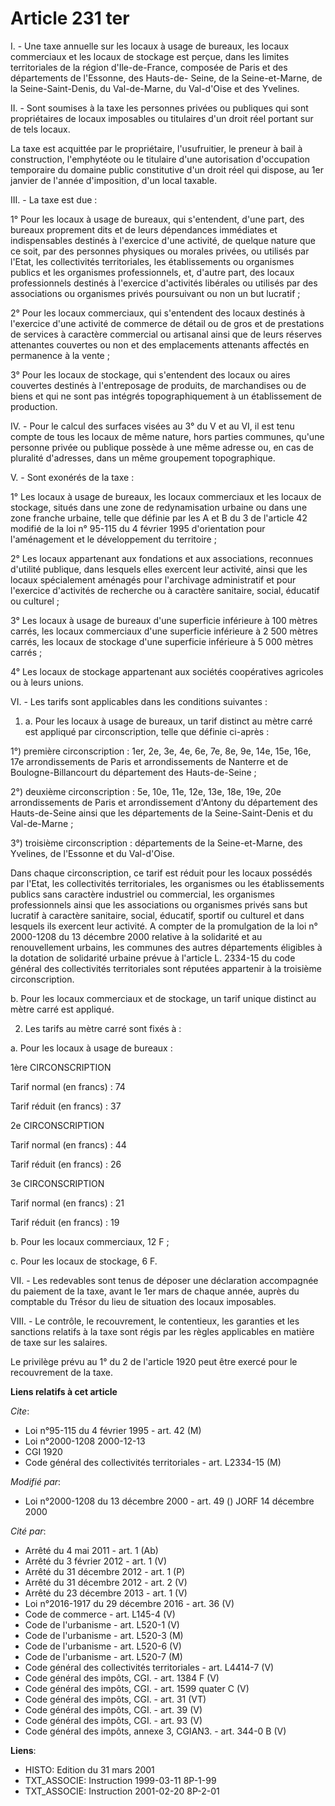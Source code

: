 # Article 231 ter

I. - Une taxe annuelle sur les locaux à usage de bureaux, les locaux commerciaux et les locaux de stockage est perçue, dans
les limites territoriales de la région d'Ile-de-France, composée de Paris et des départements de l'Essonne, des Hauts-de-
Seine, de la Seine-et-Marne, de la Seine-Saint-Denis, du Val-de-Marne, du Val-d'Oise et des Yvelines.

II. - Sont soumises à la taxe les personnes privées ou publiques qui sont propriétaires de locaux imposables ou titulaires
d'un droit réel portant sur de tels locaux.

La taxe est acquittée par le propriétaire, l'usufruitier, le preneur à bail à construction, l'emphytéote ou le titulaire
d'une autorisation d'occupation temporaire du domaine public constitutive d'un droit réel qui dispose, au 1er janvier de
l'année d'imposition, d'un local taxable.

III. - La taxe est due :

1° Pour les locaux à usage de bureaux, qui s'entendent, d'une part, des bureaux proprement dits et de leurs dépendances
immédiates et indispensables destinés à l'exercice d'une activité, de quelque nature que ce soit, par des personnes physiques
ou morales privées, ou utilisés par l'Etat, les collectivités territoriales, les établissements ou organismes publics et les
organismes professionnels, et, d'autre part, des locaux professionnels destinés à l'exercice d'activités libérales ou
utilisés par des associations ou organismes privés poursuivant ou non un but lucratif ;

2° Pour les locaux commerciaux, qui s'entendent des locaux destinés à l'exercice d'une activité de commerce de détail ou de
gros et de prestations de services à caractère commercial ou artisanal ainsi que de leurs réserves attenantes couvertes ou
non et des emplacements attenants affectés en permanence à la vente ;

3° Pour les locaux de stockage, qui s'entendent des locaux ou aires couvertes destinés à l'entreposage de produits, de
marchandises ou de biens et qui ne sont pas intégrés topographiquement à un établissement de production.

IV. - Pour le calcul des surfaces visées au 3° du V et au VI, il est tenu compte de tous les locaux de même nature, hors
parties communes, qu'une personne privée ou publique possède à une même adresse ou, en cas de pluralité d'adresses, dans un
même groupement topographique.

V. - Sont exonérés de la taxe :

1° Les locaux à usage de bureaux, les locaux commerciaux et les locaux de stockage, situés dans une zone de redynamisation
urbaine ou dans une zone franche urbaine, telle que définie par les A et B du 3 de l'article 42 modifié de la loi n° 95-115
du 4 février 1995 d'orientation pour l'aménagement et le développement du territoire ;

2° Les locaux appartenant aux fondations et aux associations, reconnues d'utilité publique, dans lesquels elles exercent leur
activité, ainsi que les locaux spécialement aménagés pour l'archivage administratif et pour l'exercice d'activités de
recherche ou à caractère sanitaire, social, éducatif ou culturel ;

3° Les locaux à usage de bureaux d'une superficie inférieure à 100 mètres carrés, les locaux commerciaux d'une superficie
inférieure à 2 500 mètres carrés, les locaux de stockage d'une superficie inférieure à 5 000 mètres carrés ;

4° Les locaux de stockage appartenant aux sociétés coopératives agricoles ou à leurs unions.

VI. - Les tarifs sont applicables dans les conditions suivantes :

1. a. Pour les locaux à usage de bureaux, un tarif distinct au mètre carré est appliqué par circonscription, telle que
définie ci-après :

1°) première circonscription : 1er, 2e, 3e, 4e, 6e, 7e, 8e, 9e, 14e, 15e, 16e, 17e arrondissements de Paris et
arrondissements de Nanterre et de Boulogne-Billancourt du département des Hauts-de-Seine ;

2°) deuxième circonscription : 5e, 10e, 11e, 12e, 13e, 18e, 19e, 20e arrondissements de Paris et arrondissement d'Antony du
département des Hauts-de-Seine ainsi que les départements de la Seine-Saint-Denis et du Val-de-Marne ;

3°) troisième circonscription : départements de la Seine-et-Marne, des Yvelines, de l'Essonne et du Val-d'Oise.

Dans chaque circonscription, ce tarif est réduit pour les locaux possédés par l'Etat, les collectivités territoriales, les
organismes ou les établissements publics sans caractère industriel ou commercial, les organismes professionnels ainsi que les
associations ou organismes privés sans but lucratif à caractère sanitaire, social, éducatif, sportif ou culturel et dans
lesquels ils exercent leur activité. A compter de la promulgation de la loi n° 2000-1208 du 13 décembre 2000 relative à la
solidarité et au renouvellement urbains, les communes des autres départements éligibles à la dotation de solidarité urbaine
prévue à l'article L. 2334-15 du code général des collectivités territoriales sont réputées appartenir à la troisième
circonscription.

b. Pour les locaux commerciaux et de stockage, un tarif unique distinct au mètre carré est appliqué.

2. Les tarifs au mètre carré sont fixés à :

a. Pour les locaux à usage de bureaux :

1ère CIRCONSCRIPTION

Tarif normal (en francs) : 74

Tarif réduit (en francs) : 37

2e CIRCONSCRIPTION

Tarif normal (en francs) : 44

Tarif réduit (en francs) : 26

3e CIRCONSCRIPTION

Tarif normal (en francs) : 21

Tarif réduit (en francs) : 19 

b. Pour les locaux commerciaux, 12 F ;

c. Pour les locaux de stockage, 6 F.

VII. - Les redevables sont tenus de déposer une déclaration accompagnée du paiement de la taxe, avant le 1er mars de chaque
année, auprès du comptable du Trésor du lieu de situation des locaux imposables.

VIII. - Le contrôle, le recouvrement, le contentieux, les garanties et les sanctions relatifs à la taxe sont régis par les
règles applicables en matière de taxe sur les salaires.

Le privilège prévu au 1° du 2 de l'article 1920 peut être exercé pour le recouvrement de la taxe.

**Liens relatifs à cet article**

_Cite_:

  - Loi n°95-115 du 4 février 1995 - art. 42 (M)
  - Loi n°2000-1208 2000-12-13
  - CGI 1920
  - Code général des collectivités territoriales - art. L2334-15 (M)

_Modifié par_:

  - Loi n°2000-1208 du 13 décembre 2000 - art. 49 () JORF 14 décembre 2000

_Cité par_:

  - Arrêté du 4 mai 2011 - art. 1 (Ab)
  - Arrêté du 3 février 2012 - art. 1 (V)
  - Arrêté du 31 décembre 2012 - art. 1 (P)
  - Arrêté du 31 décembre 2012 - art. 2 (V)
  - Arrêté du 23 décembre 2013 - art. 1 (V)
  - Loi n°2016-1917 du 29 décembre 2016 - art. 36 (V)
  - Code de commerce - art. L145-4 (V)
  - Code de l'urbanisme - art. L520-1 (V)
  - Code de l'urbanisme - art. L520-3 (M)
  - Code de l'urbanisme - art. L520-6 (V)
  - Code de l'urbanisme - art. L520-7 (M)
  - Code général des collectivités territoriales - art. L4414-7 (V)
  - Code général des impôts, CGI. - art. 1384 F (V)
  - Code général des impôts, CGI. - art. 1599 quater C (V)
  - Code général des impôts, CGI. - art. 31 (VT)
  - Code général des impôts, CGI. - art. 39 (V)
  - Code général des impôts, CGI. - art. 93 (V)
  - Code général des impôts, annexe 3, CGIAN3. - art. 344-0 B (V)

**Liens**:

  - HISTO: Edition du 31 mars 2001
  - TXT_ASSOCIE: Instruction 1999-03-11 8P-1-99
  - TXT_ASSOCIE: Instruction 2001-02-20 8P-2-01
